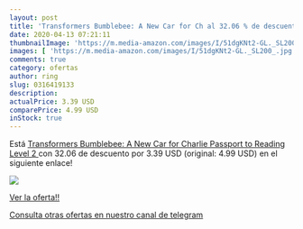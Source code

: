 ```yaml
---
layout: post
title: 'Transformers Bumblebee: A New Car for Ch al 32.06 % de descuento'
date: 2020-04-13 07:21:11
thumbnailImage: 'https://m.media-amazon.com/images/I/51dgKNt2-GL._SL200_.jpg'
images: [ 'https://m.media-amazon.com/images/I/51dgKNt2-GL._SL200_.jpg' ]
comments: true
category: ofertas
author: ring
slug: 0316419133
description:
actualPrice: 3.39 USD
comparePrice: 4.99 USD
inStock: true
---
```


Está [Transformers Bumblebee: A New Car for Charlie  Passport to Reading Level 2 ](https://www.amazon.com/dp/0316419133/?tag=redken08-20) con 32.06 de descuento por 3.39 USD (original: 4.99 USD) en el siguiente enlace!

[![](https://m.media-amazon.com/images/I/51dgKNt2-GL._SL200_.jpg)](https://www.amazon.com/dp/0316419133/?tag=redken08-20)

[Ver la oferta!!](https://www.amazon.com/dp/0316419133/?tag=redken08-20)

[Consulta otras ofertas en nuestro canal de telegram](https://t.me/s/ofertas25)
